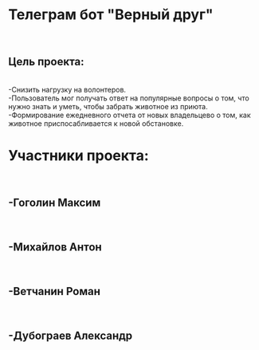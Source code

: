 <h1>Телеграм бот "Верный друг"</h1> <br>
<h2>Цель проекта:</h2><br>
-Снизить нагрузку на волонтеров. <br>
-Пользователь мог получать ответ на популярные вопросы о том, что нужно знать и уметь, чтобы забрать животное из приюта. <br>
-Формирование ежедневного отчета от новых владельцево о том, как животное приспосабливается к новой обстановке. <br>
<h1>Участники проекта: </h1><br>
<h2>-Гоголин Максим</h2><br>
<h2>-Михайлов Антон</h2><br>
<h2>-Ветчанин Роман</h2><br>
<h2>-Дубограев Александр</h2><br>
